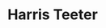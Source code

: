 ---
title: "Harris Teeter"
url: /concord/harris-teeter-george-west-liles-parkway-northwest/
shop: supermarket
---